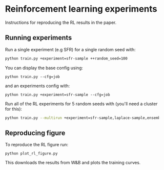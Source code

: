 # Reinforcement learning experiments
Instructions for reproducing the RL results in the paper.

## Running experiments
Run a single experiment (e.g SFR) for a single random seed with:
``` sh
python train.py +experiment=sfr-sample ++random_seed=100
```
You can display the base config using:
``` shell
python train.py --cfg=job
```
and an experiments config with:
``` shell
python train.py +experiment=sfr-sample --cfg=job
```
Run all of the RL experiments for 5 random seeds with (you'll need a cluster for this):
``` sh
python train.py --multirun +experiment=sfr-sample,laplace-sample,ensemble-sample,ddpg ++random_seed=100,69,50,666,54
```

## Reproducing figure
To reproduce the RL figure run:
``` shell
python plot_rl_figure.py
```
This downloads the results from W&B and plots the training curves.
